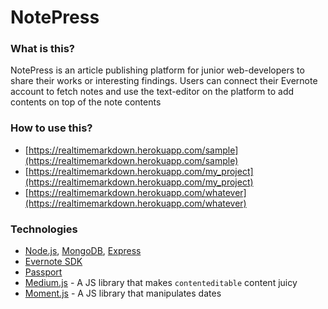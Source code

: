 # NotePress

### What is this?

NotePress is an article publishing platform for junior web-developers to share their works or interesting findings. Users can connect their Evernote account to fetch notes and use the text-editor on the platform to add contents on top of the note contents

### How to use this?

- [https://realtimemarkdown.herokuapp.com/sample](https://realtimemarkdown.herokuapp.com/sample)
- [https://realtimemarkdown.herokuapp.com/my_project](https://realtimemarkdown.herokuapp.com/my_project)
- [https://realtimemarkdown.herokuapp.com/whatever](https://realtimemarkdown.herokuapp.com/whatever)

### Technologies
 - [Node.js](https://nodejs.org/), [MongoDB](https://www.mongodb.org/), [Express](http://expressjs.com/)
 - [Evernote SDK](https://dev.evernote.com/doc/)
 - [Passport](http://passportjs.org/)
 - [Medium.js](http://jakiestfu.github.io/Medium.js/docs/) - A JS library that makes `contenteditable` content juicy
 - [Moment.js](http://momentjs.com/) - A JS library that manipulates dates